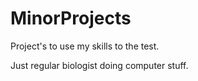 # MinorProjects
Project's to use my skills to the test.

Just regular biologist doing computer stuff.

